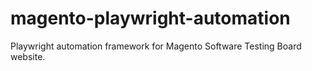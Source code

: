 # magento-playwright-automation
Playwright automation framework for Magento Software Testing Board website.
